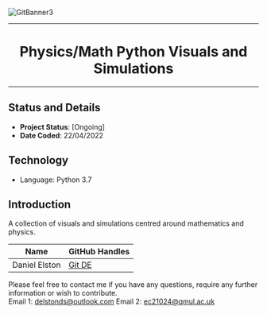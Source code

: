 ![GitBanner3](https://user-images.githubusercontent.com/98388088/158277311-535b2e53-190e-4060-a383-42e9f308ca75.png)

<hr>

<h1 align='center'> Physics/Math Python Visuals and Simulations </h1>

<hr>



## Status and Details
- **Project Status**: [Ongoing]
- **Date Coded**: 22/04/2022


## Technology
- Language: Python 3.7

## Introduction
A collection of visuals and simulations centred around mathematics and physics.


|Name     |  GitHub Handles   |  
|---------|-----------------|
| Daniel Elston | [Git DE](https://github.com/Daniel-Elston)   |

Please feel free to contact me if you have any questions, require any further information or wish to contribute.<br/>
Email 1: delstonds@outlook.com
Email 2: ec21024@qmul.ac.uk

